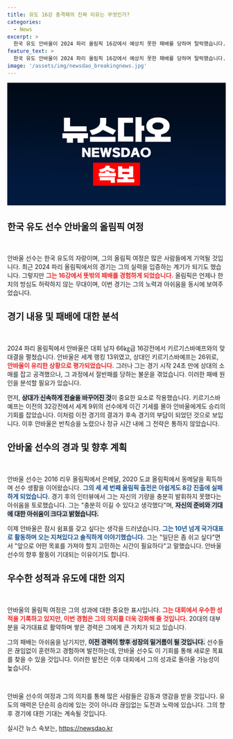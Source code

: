 ```yaml
---
title: 유도 16강 충격패의 진짜 이유는 무엇인가?
categories:
  - News
excerpt: >
  한국 유도 안바울이 2024 파리 올림픽 16강에서 예상치 못한 패배를 당하며 탈락했습니다. 세계 13위인 그는 하위 랭커에 무너져 아쉬운 3번째 출전을 마감했습니다. 비극적 순간의 뒷이야기는 무엇일까요?
feature_text: >
  한국 유도 안바울이 2024 파리 올림픽 16강에서 예상치 못한 패배를 당하며 탈락했습니다. 세계 13위인 그는 하위 랭커에 무너져 아쉬운 3번째 출전을 마감했습니다. 비극적 순간의 뒷이야기는 무엇일까요?
image: '/assets/img/newsdao_breakingnews.jpg'
---
```


<p><img src="/assets/img/newsdao_breakingnews.jpg" alt="koreaapp 속보" /></p>

<h2 data-ke-size="size26">한국 유도 선수 안바울의 올림픽 여정</h2>

<p data-ke-size="size16">&nbsp;</p>

<p>안바울 선수는 한국 유도의 자랑이며, 그의 올림픽 여정은 많은 사람들에게 기억될 것입니다. 최근 2024 파리 올림픽에서의 경기는 그의 실력을 입증하는 계기가 되기도 했습니다. 그렇지만 <b><span style="color: #ee2323;">그는 16강에서 뜻밖의 패배를 경험하게 되었습니다.</span></b> 올림픽은 언제나 한 치의 방심도 허락하지 않는 무대이며, 이번 경기는 그의 노력과 아쉬움을 동시에 보여주었습니다.</p>

<h2 data-ke-size="size26">경기 내용 및 패배에 대한 분석</h2>

<p data-ke-size="size16">&nbsp;</p>

<p>2024 파리 올림픽에서 안바울은 대회 남자 66㎏급 16강전에서 키르기스바예프와의 맞대결을 펼쳤습니다. 안바울은 세계 랭킹 13위였고, 상대인 키르기스바예프는 26위로, <b><span style="color: #ee2323;">안바울이 유리한 상황으로 평가되었습니다.</span></b> 그러나 그는 경기 시작 24초 만에 상대의 소매를 잡고 공격했으나, 그 과정에서 절반패를 당하는 불운을 겪었습니다. 이러한 패배 원인을 분석할 필요가 있습니다.</p>

<p>먼저, <b><span style="background-color: #21538527;">상대가 신속하게 전술을 바꾸어진 것</span></b>이 중요한 요소로 작용했습니다. 키르기스바예프는 이전의 32강전에서 세계 9위의 선수에게 이긴 기세를 몰아 안바울에게도 승리의 기회를 잡았습니다. 이처럼 이전 경기의 결과가 후속 경기의 부담이 되었던 것으로 보입니다. 이후 안바울은 반칙승을 노렸으나 정규 시간 내에 그 전략은 통하지 않았습니다.</p>

<h2 data-ke-size="size26">안바울 선수의 경과 및 향후 계획</h2>

<p data-ke-size="size16">&nbsp;</p>

<p>안바울 선수는 2016 리우 올림픽에서 은메달, 2020 도쿄 올림픽에서 동메달을 획득하며 선수 생활을 이어왔습니다. <b><span style="color: #1a5490;">그의 세 세 번째 올림픽 출전은 아쉽게도 8강 진출에 실패하게 되었습니다.</span></b> 경기 후의 인터뷰에서 그는 자신의 기량을 충분히 발휘하지 못했다는 아쉬움을 토로했습니다. 그는 "충분히 이길 수 있다고 생각했다"며, <b><span style="background-color: #21538527;">자신의 준비와 기대에 대한 아쉬움이 크다고 밝혔습니다.</span></b></p>

<p>이제 안바울은 잠시 쉼표를 갖고 싶다는 생각을 드러냈습니다. <b><span style="color: #1a5490;">그는 10년 넘게 국가대표로 활동하며 오는 지쳐있다고 솔직하게 이야기했습니다.</span></b> 그는 "일단은 좀 쉬고 싶다"면서 "앞으로 어떤 목표를 가져야 할지 고민하는 시간이 필요하다"고 말했습니다. 안바울 선수의 향후 활동이 기대되는 이유이기도 합니다.</p>

<h2 data-ke-size="size26">우수한 성적과 유도에 대한 의지</h2>

<p data-ke-size="size16">&nbsp;</p>

<p>안바울의 올림픽 여정은 그의 성과에 대한 중요한 표시입니다. <b><span style="color: #ee2323;">그는 대회에서 우수한 성적을 기록하고 있지만, 이번 경험은 그의 의지를 더욱 강화해 줄 것입니다.</span></b> 20대의 대부분을 국가대표로 활약하며 쌓은 경력은 그에게 큰 가치가 되고 있습니다. </p>

<p>그의 패배는 아쉬움을 남기지만, <b><span style="background-color: #21538527;">이전 경력이 향후 성장의 밑거름이 될 것입니다.</span></b> 선수들은 끊임없이 훈련하고 경험하며 발전하는데, 안바울 선수도 이 기회를 통해 새로운 목표를 찾을 수 있을 것입니다. 이러한 발전은 이후 대회에서 그의 성과로 돌아올 가능성이 높습니다.</p>

<p data-ke-size="size16">&nbsp;</p>

<p>안바울 선수의 여정과 그의 의지를 통해 많은 사람들은 감동과 영감을 받을 것입니다. 유도의 매력은 단순히 승리에 있는 것이 아니라 끊임없는 도전과 노력에 있습니다. 그의 향후 경기에 대한 기대는 계속될 것입니다.</p>
실시간 뉴스 속보는, <a href="https://newsdao.kr" rel="dofollow">https://newsdao.kr</a>


